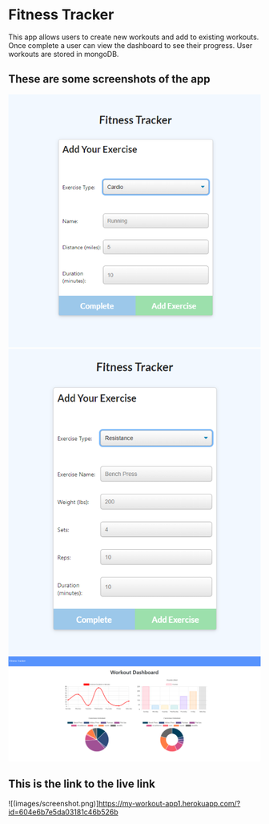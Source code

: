 # Fitness Tracker

This app allows users to create new workouts and add to existing workouts. Once complete a user can view the dashboard to see their progress. 
User workouts are stored in mongoDB.

## These are some screenshots of the app
![Cardio](images/cardio.png)
![resistance](images/resistance.png)
![dashboard](images/dashboard.png)

## This is the link to the live link

![(images/screenshot.png)]https://my-workout-app1.herokuapp.com/?id=604e6b7e5da03181c46b526b
